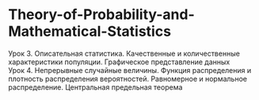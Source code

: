 # Theory-of-Probability-and-Mathematical-Statistics
Урок 3. Описательная статистика. Качественные и количественные характеристики популяции. Графическое представление данных  
Урок 4. Непрерывные случайные величины. Функция распределения и плотность распределения вероятностей. Равномерное и нормальное распределение. Центральная предельная теорема  
